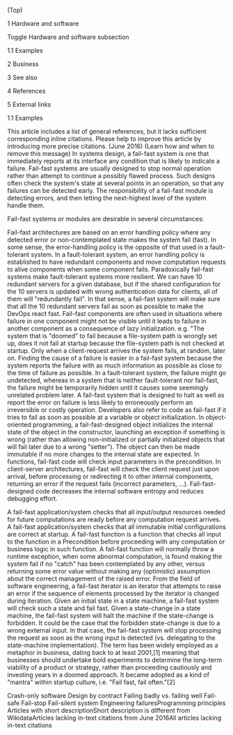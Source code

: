 


(Top)





1
Hardware and software




Toggle Hardware and software subsection





1.1
Examples










2
Business








3
See also








4
References








5
External links










1.1
Examples
















This article includes a list of general references, but it lacks sufficient corresponding inline citations. Please help to improve this article by introducing more precise citations. (June 2016) (Learn how and when to remove this message)
In systems design, a fail-fast system is one that immediately reports at its interface any condition that is likely to indicate a failure. Fail-fast systems are usually designed to stop normal operation rather than attempt to continue a possibly flawed process. Such designs often check the system's state at several points in an operation, so that any failures can be detected early. The responsibility of a fail-fast module is detecting errors, and then letting the next-highest level of the system handle them.

Fail-fast systems or modules are desirable in several circumstances:

Fail-fast architectures are based on an error handling policy where any detected error or non-contemplated state makes the system fail (fast). In some sense, the error-handling policy is the opposite of that used in a fault-tolerant system. In a fault-tolerant system, an error handling policy is established to have redundant components and move computation requests to alive components when some component fails. Paradoxically fail-fast systems make fault-tolerant systems more resilient. We can have 10 redundant servers for a given database, but if the shared configuration for the 10 servers is updated with wrong authentication data for clients, all of them will "redundantly fail". In that sense, a fail-fast system will make sure that all the 10 redundant servers fail as soon as possible to make the DevOps react fast.
Fail-fast components are often used in situations where failure in one component might not be visible until it leads to failure in another component as a consequence of lazy initialization. e.g. "The system that is "doomed" to fail because a file-system path is wrongly set up, does it not fail at startup because the file-system path is not checked at startup. Only when a client-request arrives the system fails, at random, later on.
Finding the cause of a failure is easier in a fail-fast system because the system reports the failure with as much information as possible as close to the time of failure as possible. In a fault-tolerant system, the failure might go undetected, whereas in a system that is neither fault-tolerant nor fail-fast, the failure might be temporarily hidden until it causes some seemingly unrelated problem later.
A fail-fast system that is designed to halt as well as report the error on failure is less likely to erroneously perform an irreversible or costly operation.
Developers also refer to code as fail-fast if it tries to fail as soon as possible at a variable or object initialization. In object-oriented programming, a fail-fast-designed object initializes the internal state of the object in the constructor, launching an exception if something is wrong (rather than allowing non-initialized or partially initialized objects that will fail later due to a wrong "setter"). The object can then be made immutable if no more changes to the internal state are expected. In functions, fail-fast code will check input parameters in the precondition. In client-server architectures, fail-fast will check the client request just upon arrival, before processing or redirecting it to other internal components, returning an error if the request fails (incorrect parameters, ...). Fail-fast-designed code decreases the internal software entropy and reduces debugging effort.

A fail-fast application/system checks that all input/output resources needed for future computations are ready before any computation request arrives.
A fail-fast application/system checks that all immutable initial configurations are correct at startup.
A fail-fast function is a function that checks all input to the function in a Precondition before proceeding with any computation or business logic in such function.
A fail-fast function will normally throw a runtime exception, when some abnormal computation, is found making the system fail if no "catch" has been contemplated by any other, versus returning some error value without making any (optimistic) assumption about the correct management of the raised error.
From the field of software engineering, a fail-fast iterator is an iterator that attempts to raise an error if the sequence of elements processed by the iterator is changed during iteration.
Given an initial state in a state machine, a fail-fast system will check such a state and fail fast.
Given a state-change in a state machine, the fail-fast system will halt the machine if the state-change is forbidden. It could be the case that the forbidden state-change is due to a wrong external input. In that case, the fail-fast system will stop processing the request as soon as the wrong input is detected (vs. delegating to the state-machine implementation).
The term has been widely employed as a metaphor in business, dating back to at least 2001,[1] meaning that businesses should undertake bold experiments to determine the long-term viability of a product or strategy, rather than proceeding cautiously and investing years in a doomed approach. It became adopted as a kind of "mantra" within startup culture, i.e. "Fail fast, fail often."[2]

Crash-only software
Design by contract
Failing badly vs. failing well
Fail-safe
Fail-stop
Fail-silent system
Engineering failuresProgramming principles
Articles with short descriptionShort description is different from WikidataArticles lacking in-text citations from June 2016All articles lacking in-text citations




